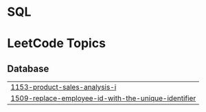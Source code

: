 # SQL
<!---LeetCode Topics Start-->
# LeetCode Topics
## Database
|  |
| ------- |
| [1153-product-sales-analysis-i](https://github.com/karadowning/SQL/tree/master/1153-product-sales-analysis-i) |
| [1509-replace-employee-id-with-the-unique-identifier](https://github.com/karadowning/SQL/tree/master/1509-replace-employee-id-with-the-unique-identifier) |
<!---LeetCode Topics End-->